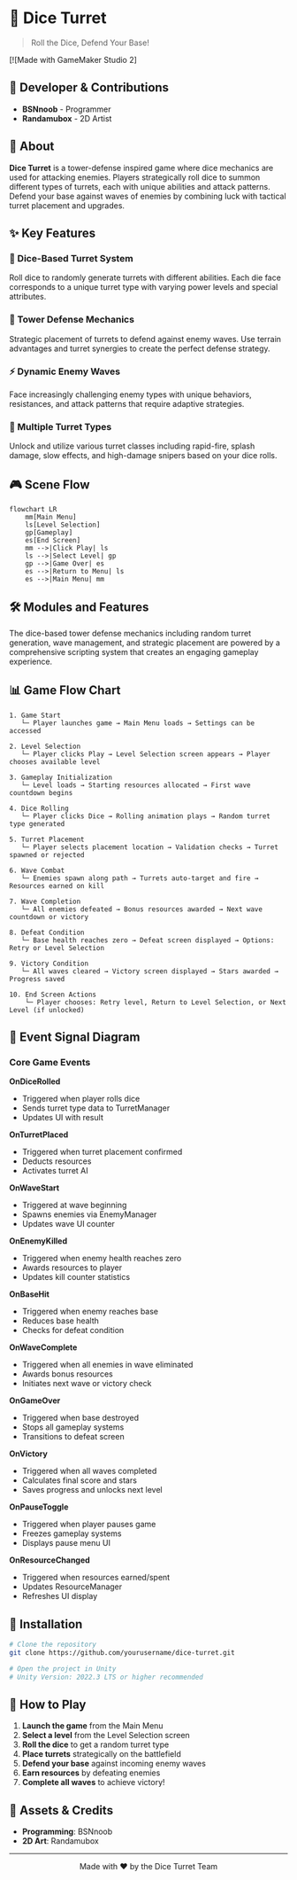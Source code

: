 # 🎲 Dice Turret

> Roll the Dice, Defend Your Base!

[![Made with GameMaker Studio 2]

## 👥 Developer & Contributions

- **BSNnoob** - Programmer
- **Randamubox** - 2D Artist

## 📖 About

**Dice Turret** is a tower-defense inspired game where dice mechanics are used for attacking enemies. Players strategically roll dice to summon different types of turrets, each with unique abilities and attack patterns. Defend your base against waves of enemies by combining luck with tactical turret placement and upgrades.

## ✨ Key Features

### 🎲 Dice-Based Turret System
Roll dice to randomly generate turrets with different abilities. Each die face corresponds to a unique turret type with varying power levels and special attributes.

### 🏰 Tower Defense Mechanics
Strategic placement of turrets to defend against enemy waves. Use terrain advantages and turret synergies to create the perfect defense strategy.

### ⚡ Dynamic Enemy Waves
Face increasingly challenging enemy types with unique behaviors, resistances, and attack patterns that require adaptive strategies.

### 🎯 Multiple Turret Types
Unlock and utilize various turret classes including rapid-fire, splash damage, slow effects, and high-damage snipers based on your dice rolls.

## 🎮 Scene Flow

```mermaid
flowchart LR
    mm[Main Menu]
    ls[Level Selection]
    gp[Gameplay]
    es[End Screen]
    mm -->|Click Play| ls
    ls -->|Select Level| gp
    gp -->|Game Over| es
    es -->|Return to Menu| ls
    es -->|Main Menu| mm
```

## 🛠️ Modules and Features

The dice-based tower defense mechanics including random turret generation, wave management, and strategic placement are powered by a comprehensive scripting system that creates an engaging gameplay experience.


## 📊 Game Flow Chart

```
1. Game Start
   └─ Player launches game → Main Menu loads → Settings can be accessed

2. Level Selection
   └─ Player clicks Play → Level Selection screen appears → Player chooses available level

3. Gameplay Initialization
   └─ Level loads → Starting resources allocated → First wave countdown begins

4. Dice Rolling
   └─ Player clicks Dice → Rolling animation plays → Random turret type generated

5. Turret Placement
   └─ Player selects placement location → Validation checks → Turret spawned or rejected

6. Wave Combat
   └─ Enemies spawn along path → Turrets auto-target and fire → Resources earned on kill

7. Wave Completion
   └─ All enemies defeated → Bonus resources awarded → Next wave countdown or victory

8. Defeat Condition
   └─ Base health reaches zero → Defeat screen displayed → Options: Retry or Level Selection

9. Victory Condition
   └─ All waves cleared → Victory screen displayed → Stars awarded → Progress saved

10. End Screen Actions
    └─ Player chooses: Retry level, Return to Level Selection, or Next Level (if unlocked)
```

## 🔄 Event Signal Diagram

### Core Game Events

**OnDiceRolled**
- Triggered when player rolls dice
- Sends turret type data to TurretManager
- Updates UI with result

**OnTurretPlaced**
- Triggered when turret placement confirmed
- Deducts resources
- Activates turret AI

**OnWaveStart**
- Triggered at wave beginning
- Spawns enemies via EnemyManager
- Updates wave UI counter

**OnEnemyKilled**
- Triggered when enemy health reaches zero
- Awards resources to player
- Updates kill counter statistics

**OnBaseHit**
- Triggered when enemy reaches base
- Reduces base health
- Checks for defeat condition

**OnWaveComplete**
- Triggered when all enemies in wave eliminated
- Awards bonus resources
- Initiates next wave or victory check

**OnGameOver**
- Triggered when base destroyed
- Stops all gameplay systems
- Transitions to defeat screen

**OnVictory**
- Triggered when all waves completed
- Calculates final score and stars
- Saves progress and unlocks next level

**OnPauseToggle**
- Triggered when player pauses game
- Freezes gameplay systems
- Displays pause menu UI

**OnResourceChanged**
- Triggered when resources earned/spent
- Updates ResourceManager
- Refreshes UI display

## 🎯 Installation

```bash
# Clone the repository
git clone https://github.com/yourusername/dice-turret.git

# Open the project in Unity
# Unity Version: 2022.3 LTS or higher recommended
```

## 🚀 How to Play

1. **Launch the game** from the Main Menu
2. **Select a level** from the Level Selection screen
3. **Roll the dice** to get a random turret type
4. **Place turrets** strategically on the battlefield
5. **Defend your base** against incoming enemy waves
6. **Earn resources** by defeating enemies
7. **Complete all waves** to achieve victory!

## 🎨 Assets & Credits

- **Programming**: BSNnoob
- **2D Art**: Randamubox


---

<p align="center">
  Made with ❤️ by the Dice Turret Team
</p>
